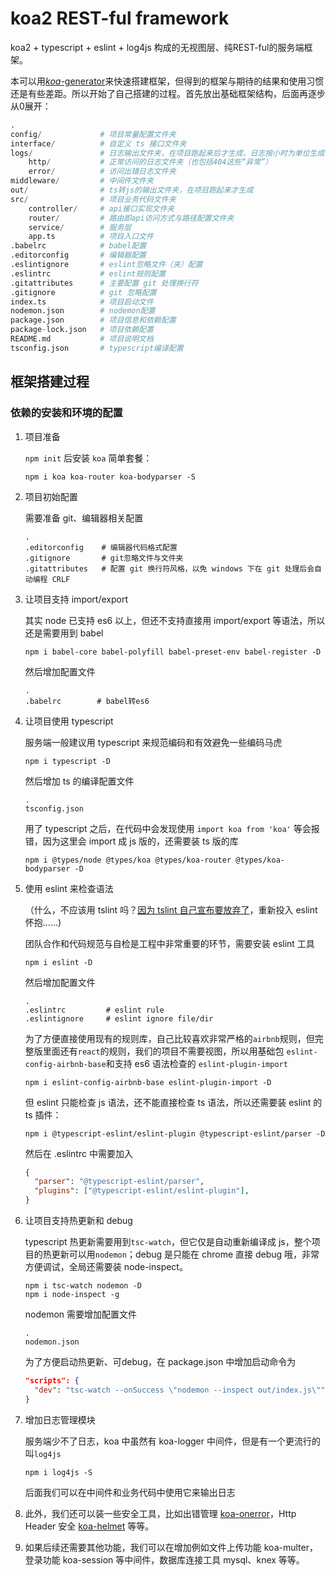 # koa2 REST-ful framework

koa2 + typescript + eslint + log4js 构成的无视图层、纯REST-ful的服务端框架。

本可以用[*koa*-generator](https://www.npmjs.com/package/koa-generator)来快速搭建框架，但得到的框架与期待的结果和使用习惯还是有些差距。所以开始了自己搭建的过程。首先放出基础框架结构，后面再逐步从0展开：

```python
.
config/             # 项目常量配置文件夹
interface/          # 自定义 ts 接口文件夹
logs/               # 日志输出文件夹，在项目跑起来后才生成，日志按小时为单位生成
    http/           # 正常访问的日志文件夹（也包括404这些“异常”）
    error/          # 访问出错日志文件夹
middleware/         # 中间件文件夹
out/                # ts转js的输出文件夹，在项目跑起来才生成
src/                # 项目业务代码文件夹
    controller/     # api接口实现文件夹
    router/         # 路由即api访问方式与路径配置文件夹
    service/        # 服务层
    app.ts          # 项目入口文件
.babelrc            # babel配置
.editorconfig       # 编辑器配置
.eslintignore       # eslint忽略文件（夹）配置
.eslintrc           # eslint规则配置
.gitattributes      # 主要配置 git 处理换行符
.gitignore          # git 忽略配置
index.ts            # 项目启动文件
nodemon.json        # nodemon配置
package.json        # 项目信息和依赖配置
package-lock.json   # 项目依赖配置
README.md           # 项目说明文档
tsconfig.json       # typescript编译配置
```



## 框架搭建过程

### 依赖的安装和环境的配置

1. 项目准备

   `npm init` 后安装 `koa` 简单套餐：

   ```shell
   npm i koa koa-router koa-bodyparser -S
   ```

2. 项目初始配置

   需要准备 git、编辑器相关配置

   ```
   .
   .editorconfig    # 编辑器代码格式配置
   .gitignore       # git忽略文件与文件夹
   .gitattributes   # 配置 git 换行符风格，以免 windows 下在 git 处理后会自动编程 CRLF
   ```

3. 让项目支持 import/export 

   其实 node 已支持 es6 以上，但还不支持直接用 import/export 等语法，所以还是需要用到 babel

   ```shell
   npm i babel-core babel-polyfill babel-preset-env babel-register -D
   ```

   然后增加配置文件

   ```
   .
   .babelrc        # babel转es6
   ```

4. 让项目使用 typescript

   服务端一般建议用 typescript 来规范编码和有效避免一些编码马虎

   ```shell
   npm i typescript -D
   ```

   然后增加 ts 的编译配置文件

   ```
   .
   tsconfig.json
   ```

   用了 typescript 之后，在代码中会发现使用 `import koa from 'koa'` 等会报错，因为这里会 import 成 js 版的，还需要装 ts 版的库

   ```shell
   npm i @types/node @types/koa @types/koa-router @types/koa-bodyparser -D
   ```

5. 使用 eslint 来检查语法

   （什么，不应该用 tslint 吗？[因为 tslint 自己宣布要放弃了](https://www.npmjs.com/package/tslint)，重新投入 eslint 怀抱……)

   团队合作和代码规范与自检是工程中非常重要的环节，需要安装 eslint 工具

   ```shell
   npm i eslint -D
   ```

   然后增加配置文件

   ```
   .
   .eslintrc         # eslint rule
   .eslintignore     # eslint ignore file/dir
   ```

   为了方便直接使用现有的规则库，自己比较喜欢非常严格的`airbnb`规则，但完整版里面还有`react`的规则，我们的项目不需要视图，所以用基础包 `eslint-config-airbnb-base`和支持 es6 语法检查的 `eslint-plugin-import`

   ```shell
   npm i eslint-config-airbnb-base eslint-plugin-import -D
   ```

   但 eslint 只能检查 js 语法，还不能直接检查 ts 语法，所以还需要装 eslint 的 ts 插件：

   ```shell
   npm i @typescript-eslint/eslint-plugin @typescript-eslint/parser -D
   ```

   然后在 .eslintrc 中需要加入

   ```json
   {
     "parser": "@typescript-eslint/parser",
     "plugins": ["@typescript-eslint/eslint-plugin"],
   }
   ```

6. 让项目支持热更新和 debug

   typescript 热更新需要用到`tsc-watch`，但它仅是自动重新编译成 js，整个项目的热更新可以用`nodemon`；debug 是只能在 chrome 直接 debug 哦，非常方便调试，全局还需要装 node-inspect。

   ```shell
   npm i tsc-watch nodemon -D
   npm i node-inspect -g
   ```

   nodemon 需要增加配置文件

   ```
   .
   nodemon.json
   ```

   为了方便启动热更新、可debug，在 package.json 中增加启动命令为

   ```json
   "scripts": {
     "dev": "tsc-watch --onSuccess \"nodemon --inspect out/index.js\"",
   }
   ```

7. 增加日志管理模块

   服务端少不了日志，koa 中虽然有 koa-logger 中间件，但是有一个更流行的叫`log4js`

   ```shell
   npm i log4js -S
   ```

   后面我们可以在中间件和业务代码中使用它来输出日志

8. 此外，我们还可以装一些安全工具，比如出错管理 [koa-onerror](https://www.npmjs.com/package/koa-onerror)，Http Header 安全 [koa-helmet](https://www.npmjs.com/package/koa-helmet) 等等。

9. 如果后续还需要其他功能，我们可以在增加例如文件上传功能 koa-multer，登录功能 koa-session 等中间件，数据库连接工具 mysql、knex 等等。

